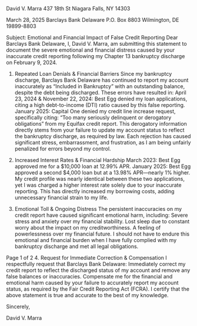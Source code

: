 David V. Marra
437 18th St
Niagara Falls, NY 14303

March 28, 2025
Barclays Bank Delaware
P.O. Box 8803
Wilmington, DE 19899-8803

Subject: Emotional and Financial Impact of False Credit Reporting
Dear Barclays Bank Delaware,
I, David V. Marra, am submitting this statement to document the severe emotional and financial distress caused by your inaccurate credit reporting following my Chapter 13 bankruptcy discharge on February 9, 2024.
1. Repeated Loan Denials & Financial Barriers
Since my bankruptcy discharge, Barclays Bank Delaware has continued to report my account inaccurately as “Included in Bankruptcy” with an outstanding balance, despite the debt being discharged. These errors have resulted in:
April 23, 2024 & November 22, 2024: Best Egg denied my loan applications, citing a high debt-to-income (DTI) ratio caused by this false reporting.
January 2025: Capital One denied my credit line increase request, specifically citing:
“Too many seriously delinquent or derogatory obligations” from my Equifax credit report.
This derogatory information directly stems from your failure to update my account status to reflect the bankruptcy discharge, as required by law. Each rejection has caused significant stress, embarrassment, and frustration, as I am being unfairly penalized for errors beyond my control.

2. Increased Interest Rates & Financial Hardship
March 2023: Best Egg approved me for a $10,000 loan at 12.99% APR.
January 2025: Best Egg approved a second $4,000 loan but at a 13.98% APR—nearly 1% higher.
My credit profile was nearly identical between these two applications, yet I was charged a higher interest rate solely due to your inaccurate reporting. This has directly increased my borrowing costs, adding unnecessary financial strain to my life.

3. Emotional Toll & Ongoing Distress
The persistent inaccuracies on my credit report have caused significant emotional harm, including:
Severe stress and anxiety over my financial stability.
Lost sleep due to constant worry about the impact on my creditworthiness.
A feeling of powerlessness over my financial future.
I should not have to endure this emotional and financial burden when I have fully complied with my bankruptcy discharge and met all legal obligations.

Page 1 of 2
4. Request for Immediate Correction & Compensation
I respectfully request that Barclays Bank Delaware:
Immediately correct my credit report to reflect the discharged status of my account and remove any false balances or inaccuracies.
Compensate me for the financial and emotional harm caused by your failure to accurately report my account status, as required by the Fair Credit Reporting Act (FCRA).
I certify that the above statement is true and accurate to the best of my knowledge.



Sincerely,



David V. Marra
